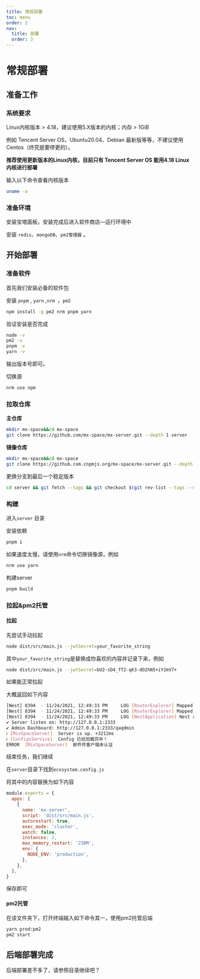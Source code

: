 ```yaml
---
title: 常规部署
toc: menu
order: 2
nav:
  title: 部署
  order: 3
---
```

# 常规部署

## 准备工作

### 系统要求

<Alert type="info">

Linux内核版本 > 4.18，建议使用5.X版本的内核；内存 > 1GiB

</Alert>

例如 Tencent Server OS、Ubuntu20.04、Debian 最新版等等，不建议使用 Centos（终究是要停更的）。

**推荐使用更新版本的Linux内核，目前只有 Tencent Server OS 能用4.18 Linux 内核进行部署**

输入以下命令查看内核版本

```bash
uname -a
```

### 准备环境

安装宝塔面板，安装完成后进入软件商店—运行环境中

安装 `redis`、`mongoDB`、`pm2管理器` 。

## 开始部署

### 准备软件

首先我们安装必备的软件包

安装 `pnpm` , `yarn` ,`nrm `，`pm2`

```bash
npm install -g pm2 nrm pnpm yarn
```

验证安装是否完成

```bash
node -v
pm2 -v
pnpm -v
yarn -v
```

输出版本号即可。

切换源

```bash
nrm use npm
```

### 拉取仓库

**主仓库**

```bash
mkdir mx-space&&cd mx-space
git clone https://github.com/mx-space/mx-server.git --depth 1 server
```

**镜像仓库**

```bash
mkdir mx-space&&cd mx-space
git clone https://github.com.cnpmjs.org/mx-space/mx-server.git --depth 1 server
```

更换分支到最后一个稳定版本

```bash
cd server && git fetch --tags && git checkout $(git rev-list --tags --max-count=1) && cd ..
```

### 构建

进入`server` 目录

安装依赖

```bash
pnpm i
```

如果速度太慢，请使用`nrm`命令切换镜像源，例如

```bash
nrm use yarn
```

构建server

```bash
pnpm build
```

### 拉起&pm2托管

#### 拉起

先尝试手动拉起

```bash
node dist/src/main.js --jwtSecret=your_favorite_string
```

其中`your_favorite_string`是替换成你喜欢的内容并记录下来，例如

```bash
node dist/src/main.js --jwtSecret=bU2-sD4_fT2-qK3-dO2hN5+iY2mV7+
```

如果能正常拉起

大概返回如下内容

```bash
[Nest] 8394  - 11/24/2021, 12:49:33 PM     LOG [RouterExplorer] Mapped {/api/v2/snippets/:id, PUT} route +1ms
[Nest] 8394  - 11/24/2021, 12:49:33 PM     LOG [RouterExplorer] Mapped {/api/v2/snippets/:id, DELETE} route +1ms
[Nest] 8394  - 11/24/2021, 12:49:33 PM     LOG [NestApplication] Nest application successfully started +143ms
✔ Server listen on: http://127.0.0.1:2333                                                           11/24/21, 12:49:33
✔ Admin Dashboard: http://127.0.0.1:2333/qaqdmin                                                    11/24/21, 12:49:33
ℹ [MixSpaceServer]  Server is up. +3212ms                                                           11/24/21, 12:49:33
ℹ [ConfigsService]  Config 已经加载完毕！                                                           11/24/21, 12:49:33
ERROR  [MixSpaceServer]  邮件件客户端未认证                                                        11/24/21, 12:49:33

```

结束任务，我们继续

在`server`目录下找到`ecosystem.config.js`

将其中的内容替换为如下内容

```javascript
module.exports = {
  apps: [
    {
      name: 'mx-server',
      script: 'dist/src/main.js',
      autorestart: true,
      exec_mode: 'cluster',
      watch: false,
      instances: 2,
      max_memory_restart: '230M',
      env: {
        NODE_ENV: 'production',
      },
    },
  ],
}

```

保存即可

#### pm2托管

在该文件夹下，打开终端输入如下命令其一，使用pm2托管后端

```bash
yarn prod:pm2
pm2 start
```

## 后端部署完成

后端部署差不多了，请参照目录继续吧？

